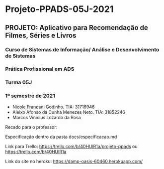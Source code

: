 # Projeto-PPADS-05J-2021

<h2> PROJETO: Aplicativo para Recomendação de Filmes, Séries e Livros </h2>
<h3> Curso de Sistemas de Informação/ Análise e Desenvolvimento de Sistemas </h3> 
<h3> Prática Profissional em ADS </h3>
<h3> Turma 05J </h3>
<h3>1º semestre de 2021</h3>

* Nicole Francani Godinho. TIA: 31716946
* Aleixo Afonso da Cunha Menezes Neto. TIA: 31852246
* Marcos Vinicius Lozardo da Rosa


Recado para o professor:

Especificação dentro da pasta docs/especificacao.md

Link para Trello: https://trello.com/b/40HUlR1a/projeto-ppads ou https://trello.com/b/40HUlR1a

Link do site no heroku: https://damp-oasis-60460.herokuapp.com/
